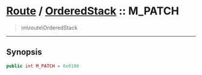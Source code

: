 # [Route](route.md) / [OrderedStack](route-OrderedStack.md) :: M_PATCH
 > im\route\OrderedStack
____

## Synopsis
```php
public int M_PATCH = 0x0100
```
